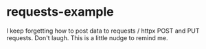 # requests-example
I keep forgetting how to post data to requests / httpx POST and PUT requests.  Don't laugh.  This is a little nudge to remind me.
